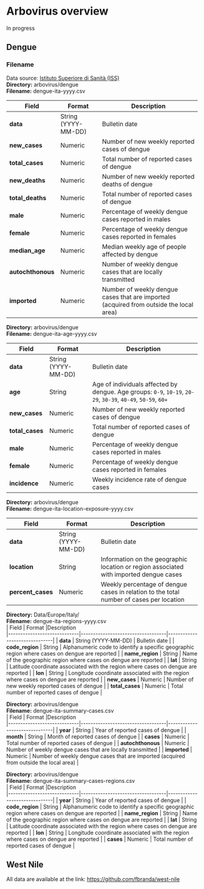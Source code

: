 # Arbovirus overview
In progress

## Dengue
### Filename
Data source: [Istituto Superiore di Sanità (ISS)](https://www.epicentro.iss.it/arbovirosi/dashboard) <br>
**Directory:**  arbovirus/dengue<br>
**Filename:** dengue-ita-yyyy.csv <br>


| Field                 | Format                       |Description                      
|-----------------------------|-----------------------------------|-------------------------------|
| **data**      | String (YYYY-MM-DD) | 	Bulletin date  |
| **new_cases**      | Numeric | Number of new weekly reported cases of dengue |
| **total_cases**      | Numeric | Total number of reported cases of dengue	  |
| **new_deaths**      | Numeric | 	Number of new weekly reported deaths of dengue  |
| **total_deaths**      | Numeric |  Total number of reported cases of dengue	  |
| **male**      | Numeric |  	Percentage of weekly dengue cases reported in males  |
| **female**      | Numeric | Percentage of weekly dengue cases reported in females 	  |
| **median_age**      | Numeric |  Median weekly age of people affected by dengue	  |
| **autochthonous**      | Numeric |  Number of weekly dengue cases that are locally transmitted	  |
| **imported**      | Numeric |  Number of weekly dengue cases that are imported (acquired from outside the local area)	  |


**Directory:**  arbovirus/dengue<br>
**Filename:** dengue-ita-age-yyyy.csv <br>

| Field                 | Format                       |Description                      
|-----------------------------|-----------------------------------|-------------------------------|
| **data**      | String (YYYY-MM-DD) | 	Bulletin date  |
| **age**      | String | 	Age of individuals affected by dengue. Age groups: `0-9`, `10-19`, `20-29`, `30-39`, `40-49`, `50-59`, `60+`  |
| **new_cases**      | Numeric | Number of new weekly reported cases of dengue |
| **total_cases**      | Numeric | Total number of reported cases of dengue	  |
| **male**      | Numeric |  	Percentage of weekly dengue cases reported in males  |
| **female**      | Numeric | Percentage of weekly dengue cases reported in females 	  |
| **incidence**      | Numeric |  Weekly incidence rate of dengue cases	  |



**Directory:**  arbovirus/dengue<br>
**Filename:** dengue-ita-location-exposure-yyyy.csv <br>

| Field                 | Format                       |Description                      
|-----------------------------|-----------------------------------|-------------------------------|
| **data**      | String (YYYY-MM-DD) | 	Bulletin date  |
| **location**      | String |  Information on the geographic location or region associated with imported dengue cases	  |
| **percent_cases**      | Numeric |  Weekly percentage of dengue cases in relation to the total number of cases per location |


**Directory:**  Data/Europe/Italy/<br>
**Filename:** dengue-ita-regions-yyyy.csv <br>
| Field                 | Format                       |Description                      
|-----------------------------|-----------------------------------|-------------------------------|
| **data**      | String (YYYY-MM-DD) | 	Bulletin date  |
| **code_region**      | String  | 	Alphanumeric code to identify a specific geographic region where cases on dengue are reported  |
| **name_region**      | String  | 	Name of the geographic region where cases on dengue are reported  |
| **lat**      | String  | Latitude coordinate associated with the region where cases on dengue are reported	  |
| **lon**      | String  | Longitude coordinate associated with the region where cases on dengue are reported	  |
| **new_cases**      | Numeric | Number of new weekly reported cases of dengue |
| **total_cases**      | Numeric | Total number of reported cases of dengue	  |


**Directory:**  arbovirus/dengue<br>
**Filename:** dengue-ita-summary-cases.csv <br>
| Field                 | Format                       |Description                      
|-----------------------------|-----------------------------------|-------------------------------|
| **year**      | String | 	Year of reported cases of dengue  |
| **month**      | String | 	Month of reported cases of dengue  |
| **cases**      | Numeric | 	Total number of reported cases of dengue  |
| **autochthonous**      | Numeric |  Number of weekly dengue cases that are locally transmitted	  |
| **imported**      | Numeric |  Number of weekly dengue cases that are imported (acquired from outside the local area)	  |

**Directory:**  arbovirus/dengue<br>
**Filename:** dengue-ita-summary-cases-regions.csv <br>
| Field                 | Format                       |Description                      
|-----------------------------|-----------------------------------|-------------------------------|
| **year**      | String | 	Year of reported cases of dengue  |
| **code_region**      | String  | 	Alphanumeric code to identify a specific geographic region where cases on dengue are reported  |
| **name_region**      | String  | 	Name of the geographic region where cases on dengue are reported  |
| **lat**      | String  | Latitude coordinate associated with the region where cases on dengue are reported	  |
| **lon**      | String  | Longitude coordinate associated with the region where cases on dengue are reported	  |
| **cases**      | Numeric | 	Total number of reported cases of dengue  |


## West Nile

All data are available at the link: https://github.com/fbranda/west-nile






